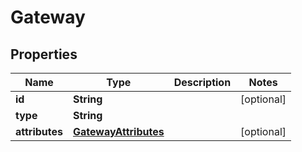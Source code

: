 
# Gateway

## Properties
Name | Type | Description | Notes
------------ | ------------- | ------------- | -------------
**id** | **String** |  |  [optional]
**type** | **String** |  | 
**attributes** | [**GatewayAttributes**](GatewayAttributes.md) |  |  [optional]



